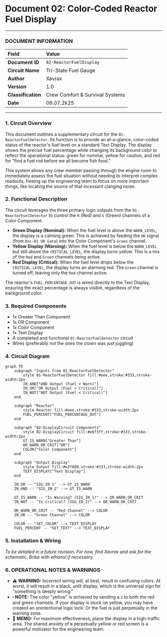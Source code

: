 # Document 02: Color-Coded Reactor Fuel Display

---

### **DOCUMENT INFORMATION**

| Field | Value |
| :--- | :--- |
| **Document ID** | `02-ReactorFuelDisplay` |
| **Circuit Name**| Tri-State Fuel Gauge |
| **Author** | Xavrax |
| **Version** | 1.0 |
| **Classification** | Crew Comfort & Survival Systems |
| **Date**| 09.07.2k25 |

---

### 1. Circuit Overview

This document outlines a supplementary circuit for the `01-ReactorFuelDetector`. Its function is to provide an at-a-glance, color-coded status of the reactor's fuel level on a standard Text Display. The display shows the precise fuel percentage while changing its background color to reflect the operational status: green for nominal, yellow for caution, and red for "find a fuel rod before we all become fish food."

This system allows any crew member passing through the engine room to immediately assess the fuel situation without needing to interpret complex readouts, freeing up the engineering team to focus on more important things, like locating the source of that incessant clanging noise.

### 2. Functional Description

The circuit leverages the three primary logic outputs from the `01-ReactorFuelDetector` to control the `R` (Red) and `G` (Green) channels of a Color Component.

-   **Green Display (Nominal):** When the fuel level is above the `WARN_LEVEL`, the display is a calming green. This is achieved by feeding the `OK` signal (from `Doc-01 OR Gate`) into the Color Component's `Green` channel.
-   **Yellow Display (Warning):** When the fuel level is below the `WARN_LEVEL` but still above the `CRITICAL_LEVEL`, the display turns yellow. This is a mix of the `Red` and `Green` channels being active.
-   **Red Display (Critical):** When the fuel level drops below the `CRITICAL_LEVEL`, the display turns an alarming red. The `Green` channel is turned off, leaving only the `Red` channel active.

The reactor's `FUEL_PERCENTAGE_OUT` is wired directly to the Text Display, ensuring the exact percentage is always visible, regardless of the background color.

### 3. Required Components

-   1x Greater Than Component
-   1x OR Component
-   1x Color Component
-   1x Text Display
-   A completed and functional `01-ReactorFuelDetector` circuit
-   Wires (preferably not the ones the clown was just juggling)

### 4. Circuit Diagram

```mermaid
graph TD
    subgraph "Inputs from 01-ReactorFuelDetector"
        style 01-ReactorFuelDetector fill:#eee,stroke:#333,stroke-width:2px
        IN_AND["AND Output (Fuel > Warn)"]
        IN_OR["OR Output (Fuel > Critical)"]
        IN_NOT["NOT Output (Fuel < Critical)"]
    end

    subgraph "Reactor"
        style Reactor fill:#eee,stroke:#333,stroke-width:2px
        FUEL_PERCENT["FUEL_PERCENTAGE_OUT"]
    end

    subgraph "02-DisplayCircuit Components"
        style 02-DisplayCircuit fill:#e6f3ff,stroke:#333,stroke-width:2px
        GT_IS_WARN["Greater Than"]
        OR_WARN_OR_CRIT["OR"]
        COLOR["Color Component"]
    end

    subgraph "Output Display"
        style Output fill:#e2f0d9,stroke:#333,stroke-width:2px
        TEXT_DISPLAY["Text Display"]
    end
    
    IN_OR -- "SIG_IN_1" --> GT_IS_WARN
    IN_AND -- "SIG_IN_2" --> GT_IS_WARN

    GT_IS_WARN -- "Is Warning? (SIG_IN_1)" --> OR_WARN_OR_CRIT
    IN_NOT -- "Is Critical? (SIG_IN_2)" --> OR_WARN_OR_CRIT
    
    OR_WARN_OR_CRIT -- "Red Channel" --> COLOR
    IN_OR -- "Green Channel" --> COLOR

    COLOR -- "SET_COLOR" --> TEXT_DISPLAY
    FUEL_PERCENT -- "SET_TEXT" --> TEXT_DISPLAY

```

### 5. Installation & Wiring

*To be detailed in a future revision. For now, find Xavrax and ask for the schematic. Bribe with ethanol if necessary.*

### 6. OPERATIONAL NOTES & WARNINGS

-   :warning: **WARNING:** Incorrect wiring will, at best, result in confusing colors. At worst, it will result in a black, unlit display, which is the universal sign for "something is deeply wrong."
-   :information_source: **NOTE:** The color "yellow" is achieved by sending a `1` to both the red and green channels. If your display is stuck on yellow, you may have created an unintentional logic lock. Or the fuel is just perpetually in the warning zone.
-   :memo: **MEMO:** For maximum effectiveness, place the display in a high-traffic area. The shared anxiety of a perpetually yellow or red screen is a powerful motivator for the engineering team. 